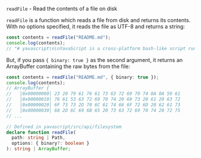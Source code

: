 `readFile` - Read the contents of a file on disk

`readFile` is a function which reads a file from disk and returns its contents. With no options specified, it reads the file as UTF-8 and returns a string:

```ts
const contents = readFile("README.md");
console.log(contents);
// "# yavascript\n\nYavaScript is a cross-platform bash-like script runner and repl which is distributed as a single\nstatically-linked binary..."
```

But, if you pass `{ binary: true }` as the second argument, it returns an ArrayBuffer containing the raw bytes from the file:

```ts
const contents = readFile("README.md", { binary: true });
console.log(contents);
// ArrayBuffer {
//   │0x00000000│ 23 20 79 61 76 61 73 63 72 69 70 74 0A 0A 59 61
//   │0x00000010│ 76 61 53 63 72 69 70 74 20 69 73 20 61 20 63 72
//   │0x00000020│ 6F 73 73 2D 70 6C 61 74 66 6F 72 6D 20 62 61 73
//   │0x00000030│ 68 2D 6C 69 6B 65 20 73 63 72 69 70 74 20 72 75
// ...
```

```ts
// Defined in yavascript/src/api/filesystem
declare function readFile(
  path: string | Path,
  options: { binary?: boolean }
): string | ArrayBuffer;
```
